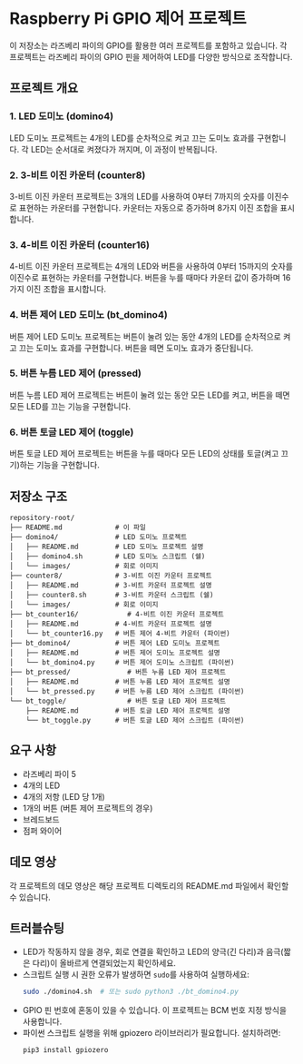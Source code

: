 # Raspberry Pi GPIO 제어 프로젝트

이 저장소는 라즈베리 파이의 GPIO를 활용한 여러 프로젝트를 포함하고 있습니다. 각 프로젝트는 라즈베리 파이의 GPIO 핀을 제어하여 LED를 다양한 방식으로 조작합니다.

## 프로젝트 개요

### 1. LED 도미노 (domino4)
LED 도미노 프로젝트는 4개의 LED를 순차적으로 켜고 끄는 도미노 효과를 구현합니다. 각 LED는 순서대로 켜졌다가 꺼지며, 이 과정이 반복됩니다.

### 2. 3-비트 이진 카운터 (counter8)
3-비트 이진 카운터 프로젝트는 3개의 LED를 사용하여 0부터 7까지의 숫자를 이진수로 표현하는 카운터를 구현합니다. 카운터는 자동으로 증가하며 8가지 이진 조합을 표시합니다.

### 3. 4-비트 이진 카운터 (counter16)
4-비트 이진 카운터 프로젝트는 4개의 LED와 버튼을 사용하여 0부터 15까지의 숫자를 이진수로 표현하는 카운터를 구현합니다. 버튼을 누를 때마다 카운터 값이 증가하며 16가지 이진 조합을 표시합니다.

### 4. 버튼 제어 LED 도미노 (bt_domino4)
버튼 제어 LED 도미노 프로젝트는 버튼이 눌려 있는 동안 4개의 LED를 순차적으로 켜고 끄는 도미노 효과를 구현합니다. 버튼을 떼면 도미노 효과가 중단됩니다.

### 5. 버튼 누름 LED 제어 (pressed)
버튼 누름 LED 제어 프로젝트는 버튼이 눌려 있는 동안 모든 LED를 켜고, 버튼을 떼면 모든 LED를 끄는 기능을 구현합니다.

### 6. 버튼 토글 LED 제어 (toggle)
버튼 토글 LED 제어 프로젝트는 버튼을 누를 때마다 모든 LED의 상태를 토글(켜고 끄기)하는 기능을 구현합니다.

## 저장소 구조

```
repository-root/
├── README.md             # 이 파일
├── domino4/              # LED 도미노 프로젝트
│   ├── README.md         # LED 도미노 프로젝트 설명
│   ├── domino4.sh        # LED 도미노 스크립트 (쉘)
│   └── images/           # 회로 이미지
├── counter8/             # 3-비트 이진 카운터 프로젝트
│   ├── README.md         # 3-비트 카운터 프로젝트 설명
│   ├── counter8.sh       # 3-비트 카운터 스크립트 (쉘)
│   └── images/           # 회로 이미지
├── bt_counter16/            # 4-비트 이진 카운터 프로젝트
│   ├── README.md         # 4-비트 카운터 프로젝트 설명
│   └── bt_counter16.py   # 버튼 제어 4-비트 카운터 (파이썬)
├── bt_domino4/           # 버튼 제어 LED 도미노 프로젝트
│   ├── README.md         # 버튼 제어 도미노 프로젝트 설명
│   └── bt_domino4.py     # 버튼 제어 도미노 스크립트 (파이썬)
├── bt_pressed/              # 버튼 누름 LED 제어 프로젝트
│   ├── README.md         # 버튼 누름 LED 제어 프로젝트 설명
│   └── bt_pressed.py     # 버튼 누름 LED 제어 스크립트 (파이썬)
└── bt_toggle/               # 버튼 토글 LED 제어 프로젝트
    ├── README.md         # 버튼 토글 LED 제어 프로젝트 설명
    └── bt_toggle.py      # 버튼 토글 LED 제어 스크립트 (파이썬)
```

## 요구 사항

- 라즈베리 파이 5
- 4개의 LED
- 4개의 저항 (LED 당 1개)
- 1개의 버튼 (버튼 제어 프로젝트의 경우)
- 브레드보드
- 점퍼 와이어

## 데모 영상

각 프로젝트의 데모 영상은 해당 프로젝트 디렉토리의 README.md 파일에서 확인할 수 있습니다.

## 트러블슈팅

- LED가 작동하지 않을 경우, 회로 연결을 확인하고 LED의 양극(긴 다리)과 음극(짧은 다리)이 올바르게 연결되었는지 확인하세요.
- 스크립트 실행 시 권한 오류가 발생하면 `sudo`를 사용하여 실행하세요:
  ```bash
  sudo ./domino4.sh  # 또는 sudo python3 ./bt_domino4.py
  ```
- GPIO 핀 번호에 혼동이 있을 수 있습니다. 이 프로젝트는 BCM 번호 지정 방식을 사용합니다.
- 파이썬 스크립트 실행을 위해 gpiozero 라이브러리가 필요합니다. 설치하려면:
  ```bash
  pip3 install gpiozero
  ```